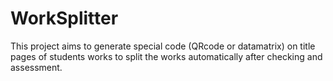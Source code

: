 # WorkSplitter
This project aims to generate special code (QRcode or datamatrix) on title pages of students works to split the works automatically after checking and assessment.
